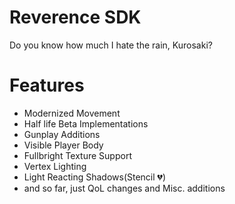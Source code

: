 Reverence SDK
======================

Do you know how much I hate the rain, Kurosaki?

Features
======================

- Modernized Movement
- Half life Beta Implementations
- Gunplay Additions
- Visible Player Body
- Fullbright Texture Support
- Vertex Lighting
- Light Reacting Shadows(Stencil 💔)
- and so far, just QoL changes and Misc. additions
